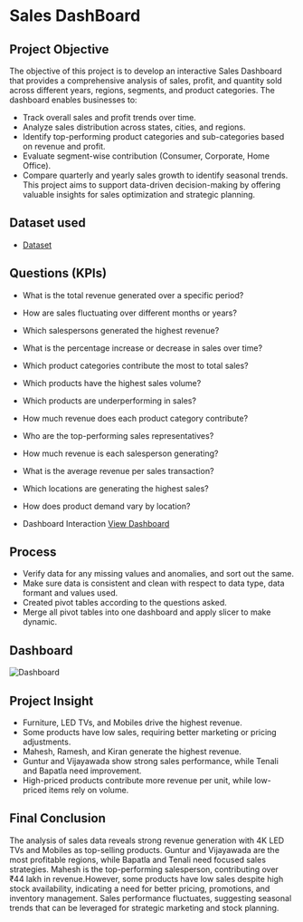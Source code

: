 # Sales DashBoard
## Project Objective
The objective of this project is to develop an interactive Sales Dashboard that provides a comprehensive analysis of sales, profit, and quantity sold across different years, regions, segments, and product categories. The dashboard enables businesses to:
- Track overall sales and profit trends over time.
- Analyze sales distribution across states, cities, and regions.
- Identify top-performing product categories and sub-categories based on revenue and profit.
- Evaluate segment-wise contribution (Consumer, Corporate, Home Office).
- Compare quarterly and yearly sales growth to identify seasonal trends.
This project aims to support data-driven decision-making by offering valuable insights for sales optimization and strategic planning.

## Dataset used
- <a href = "https://github.com/Shiva-Krishna-96/PowerBI-Sales-Dashboard/blob/main/Sample%20-%20Superstore.xls"> Dataset </a>

## Questions (KPIs)
- What is the total revenue generated over a specific period?
- How are sales fluctuating over different months or years?
- Which salespersons generated the highest revenue?
- What is the percentage increase or decrease in sales over time?
- Which product categories contribute the most to total sales?
- Which products have the highest sales volume?
- Which products are underperforming in sales?
- How much revenue does each product category contribute?
- Who are the top-performing sales representatives?
- How much revenue is each salesperson generating?
- What is the average revenue per sales transaction?
- Which locations are generating the highest sales?
- How does product demand vary by location?

- Dashboard Interaction  <a href= "https://github.com/Shiva-Krishna-96/Data-Analysis-Dashboard/blob/main/Dashboard.PNG"> View Dashboard </a>

## Process
- Verify data for any missing values and anomalies, and sort out the same.
- Make sure data is consistent and clean with respect to data type, data formant and values used.
- Created pivot tables according to the questions asked.
- Merge all pivot tables into one dashboard and apply slicer to make dynamic.


## Dashboard

![Dashboard](https://github.com/user-attachments/assets/7e1bb386-8767-4447-ba8e-cf1771671f51)

## Project Insight
- Furniture, LED TVs, and Mobiles drive the highest revenue.
- Some products have low sales, requiring better marketing or pricing adjustments.
- Mahesh, Ramesh, and Kiran generate the highest revenue.
-  Guntur and Vijayawada show strong sales performance, while Tenali and Bapatla need improvement.
-  High-priced products contribute more revenue per unit, while low-priced items rely on volume.

## Final Conclusion
The analysis of sales data reveals strong revenue generation with 4K LED TVs and Mobiles as top-selling products. Guntur and Vijayawada are the most profitable regions, while Bapatla and Tenali need focused sales strategies. Mahesh is the top-performing salesperson, contributing over ₹44 lakh in revenue.However, some products have low sales despite high stock availability, indicating a need for better pricing, promotions, and inventory management. Sales performance fluctuates, suggesting seasonal trends that can be leveraged for strategic marketing and stock planning.








